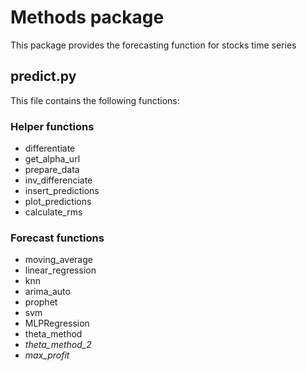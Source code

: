 # Methods package

This package provides the forecasting function for stocks time series

## predict.py

This file contains the following functions:
### Helper functions
- differentiate
- get_alpha_url
- prepare_data
- inv_differenciate
- insert_predictions
- plot_predictions
- calculate_rms

### Forecast functions
- moving_average
- linear_regression
- knn
- arima_auto
- prophet
- svm
- MLPRegression
- theta_method
- _theta_method_2_
- _max_profit_
